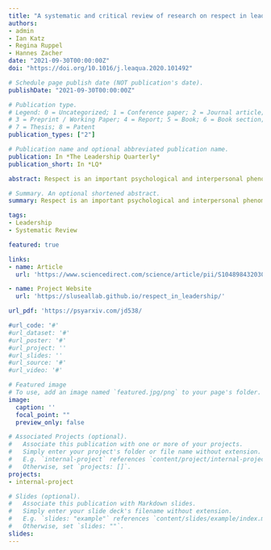 ```yaml
---
title: "A systematic and critical review of research on respect in leadership"
authors:
- admin
- Ian Katz
- Regina Ruppel
- Hannes Zacher
date: "2021-09-30T00:00:00Z"
doi: "https://doi.org/10.1016/j.leaqua.2020.101492"

# Schedule page publish date (NOT publication's date).
publishDate: "2021-09-30T00:00:00Z"

# Publication type.
# Legend: 0 = Uncategorized; 1 = Conference paper; 2 = Journal article;
# 3 = Preprint / Working Paper; 4 = Report; 5 = Book; 6 = Book section;
# 7 = Thesis; 8 = Patent
publication_types: ["2"]

# Publication name and optional abbreviated publication name.
publication: In *The Leadership Quarterly*
publication_short: In *LQ*

abstract: Respect is an important psychological and interpersonal phenomenon that has been included in various theoretical and empirical approaches to leadership for nearly 70 years. In this systematic and critical review article, we provide a comprehensive summary and critique of theories, definitions, measures, and empirical studies of respect in leadership. We first provide an overview of the historical and theoretical background, including the most common theories, definitions, and measures that inform empirical studies of respect in leadership. Second, we present a systematic literature review of empirical studies on respect in leadership, including a critical evaluation of research designs and statistical analyses that support claims of the validity of various conceptualizations of respect that pertain to the study of leadership. Finally, we offer a new working definition of respect in leadership, and an accompanying conceptual framework which informs a number of recommendations for future theory development, empirical research, and leadership practice.

# Summary. An optional shortened abstract.
summary: Respect is an important psychological and interpersonal phenomenon that has been included in various theoretical and empirical approaches to leadership for nearly 70 years. In this systematic and critical review article, we provide a comprehensive summary and critique of theories, definitions, measures, and empirical studies of respect in leadership.

tags:
- Leadership
- Systematic Review

featured: true

links:
- name: Article
  url: 'https://www.sciencedirect.com/science/article/pii/S1048984320301193?casa_token=OtDS-lrIBPcAAAAA:WDsgCSqDP6xvE5LVI2sZIVLogTzI1vKixJgYC5rHbBg7zjuRMGCvkK9hI64f6h2dtCqtDA73oxU'

- name: Project Website
  url: 'https://sluseallab.github.io/respect_in_leadership/'

url_pdf: 'https://psyarxiv.com/jd538/

#url_code: '#'
#url_dataset: '#'
#url_poster: '#'
#url_project: ''
#url_slides: ''
#url_source: '#'
#url_video: '#'

# Featured image
# To use, add an image named `featured.jpg/png` to your page's folder. 
image:
  caption: ''
  focal_point: ""
  preview_only: false

# Associated Projects (optional).
#   Associate this publication with one or more of your projects.
#   Simply enter your project's folder or file name without extension.
#   E.g. `internal-project` references `content/project/internal-project/index.md`.
#   Otherwise, set `projects: []`.
projects:
- internal-project

# Slides (optional).
#   Associate this publication with Markdown slides.
#   Simply enter your slide deck's filename without extension.
#   E.g. `slides: "example"` references `content/slides/example/index.md`.
#   Otherwise, set `slides: ""`.
slides:
---
```


